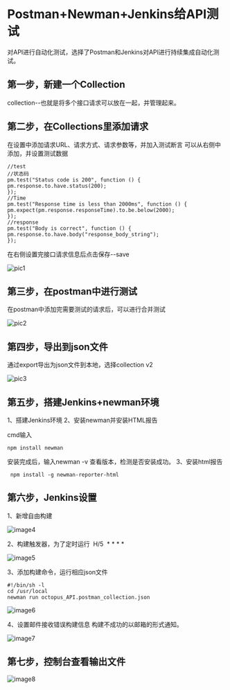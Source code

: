 #  Postman+Newman+Jenkins给API测试

对API进行自动化测试，选择了Postman和Jenkins对API进行持续集成自动化测试。


## 第一步，新建一个Collection
 collection--也就是将多个接口请求可以放在一起，并管理起来。

## 第二步，在Collections里添加请求
 在设置中添加请求URL、请求方式、请求参数等，并加入测试断言
 可以从右侧中添加，并设置测试数据

```tsx
//test
//状态码
pm.test("Status code is 200", function () {
pm.response.to.have.status(200);
});
//Time
pm.test("Response time is less than 2000ms", function () {
pm.expect(pm.response.responseTime).to.be.below(2000);
});
//response
pm.test("Body is correct", function () {
pm.response.to.have.body("response_body_string");
});

```

 在右侧设置完接口请求信息后点击保存--save

 ![pic1](https://raw.githubusercontent.com/ximeijie/blogs/master/images/1/pic1.png)

## 第三步，在postman中进行测试
 在postman中添加完需要测试的请求后，可以进行合并测试

![pic2](https://raw.githubusercontent.com/ximeijie/blogs/master/images/1/pic2.png)

## 第四步，导出到json文件
 通过export导出为json文件到本地，选择collection v2

![pic3](https://raw.githubusercontent.com/ximeijie/blogs/master/images/1/pic3.png)

## 第五步，搭建Jenkins+newman环境
 1、搭建Jenkins环境
 2、安装newman并安装HTML报告

 cmd输入
```tsx
npm install newman 

```
 安装完成后，输入newman -v 查看版本，检测是否安装成功。 
 3、安装html报告 

```tsx
 npm install -g newman-reporter-html 

```

## 第六步，Jenkins设置
 1、新增自由构建

![image4](https://raw.githubusercontent.com/ximeijie/blogs/master/images/1/pic4.png)

 2、构建触发器，为了定时运行
 H/5  * * * * 

![image5](https://raw.githubusercontent.com/ximeijie/blogs/master/images/1/pic5.png)

 3、添加构建命令，运行相应json文件

```tsx
#!/bin/sh -l
cd /usr/local
newman run octopus_API.postman_collection.json

```
![image6](https://raw.githubusercontent.com/ximeijie/blogs/master/images/1/pic6.png)

 4、设置邮件接收错误构建信息
    构建不成功的以邮箱的形式通知。

![image7](https://raw.githubusercontent.com/ximeijie/blogs/master/images/1/pic7.png)

## 第七步，控制台查看输出文件

![image8](https://raw.githubusercontent.com/ximeijie/blogs/master/images/1/pic8.png)
